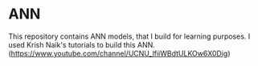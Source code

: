 # ANN
This repository contains ANN models, that I build for learning purposes.
I used Krish Naik's tutorials to build this ANN. (https://www.youtube.com/channel/UCNU_lfiiWBdtULKOw6X0Dig)
